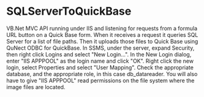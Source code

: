 # SQLServerToQuickBase
VB.Net MVC API running under IIS and listening for requests from a formula URL button on a Quick Base form.
When it receives a request it queries SQL Server for a list of file paths.
Then it uploads those files to Quick Base using QuNect ODBC for QuickBase.
In SSMS, under the server, expand Security, then right click Logins and select "New Login...".
In the New Login dialog, enter "IIS APPPOOL" as the login name and click "OK".
Right click the new login, select Properties and select "User Mapping". 
Check the appropriate database, and the appropriate role, in this case db_datareader. 
You will also have to give "IIS APPPOOL" read permissions on the file system where the image files are located.
